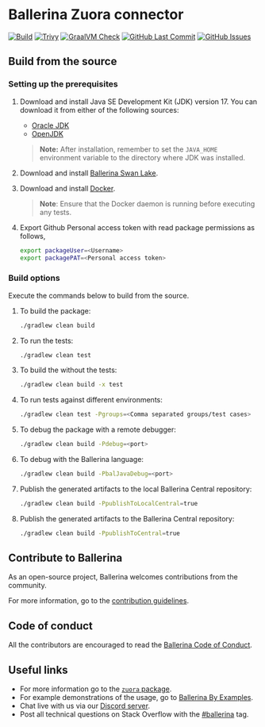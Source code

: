 # Ballerina Zuora connector

[![Build](https://github.com/ballerina-platform/module-ballerinax-zuora/actions/workflows/ci.yml/badge.svg)](https://github.com/ballerina-platform/module-ballerinax-zuora/actions/workflows/ci.yml)
[![Trivy](https://github.com/ballerina-platform/module-ballerinax-zuora/actions/workflows/trivy-scan.yml/badge.svg)](https://github.com/ballerina-platform/module-ballerinax-zuora/actions/workflows/trivy-scan.yml)
[![GraalVM Check](https://github.com/ballerina-platform/module-ballerinax-zuora/actions/workflows/build-with-bal-test-native.yml/badge.svg)](https://github.com/ballerina-platform/module-ballerinax-zuora/actions/workflows/build-with-bal-test-native.yml)
[![GitHub Last Commit](https://img.shields.io/github/last-commit/ballerina-platform/module-ballerinax-zuora.svg)](https://github.com/ballerina-platform/module-ballerinax-zuora/commits/master)
[![GitHub Issues](https://img.shields.io/github/issues/ballerina-platform/ballerina-library/module/zuora.svg?label=Open%20Issues)](https://github.com/ballerina-platform/ballerina-library/labels/module%zuora)

## Build from the source

### Setting up the prerequisites

1. Download and install Java SE Development Kit (JDK) version 17. You can download it from either of the following sources:

    * [Oracle JDK](https://www.oracle.com/java/technologies/downloads/)
    * [OpenJDK](https://adoptium.net/)

   > **Note:** After installation, remember to set the `JAVA_HOME` environment variable to the directory where JDK was installed.

2. Download and install [Ballerina Swan Lake](https://ballerina.io/).

3. Download and install [Docker](https://www.docker.com/get-started).

   > **Note**: Ensure that the Docker daemon is running before executing any tests.

4. Export Github Personal access token with read package permissions as follows,

    ```bash
    export packageUser=<Username>
    export packagePAT=<Personal access token>
    ```

### Build options

Execute the commands below to build from the source.

1. To build the package:

   ```bash
   ./gradlew clean build
   ```

2. To run the tests:

   ```bash
   ./gradlew clean test
   ```

3. To build the without the tests:

   ```bash
   ./gradlew clean build -x test
   ```

4. To run tests against different environments:

   ```bash
   ./gradlew clean test -Pgroups=<Comma separated groups/test cases>
   ```

5. To debug the package with a remote debugger:

   ```bash
   ./gradlew clean build -Pdebug=<port>
   ```

6. To debug with the Ballerina language:

   ```bash
   ./gradlew clean build -PbalJavaDebug=<port>
   ```

7. Publish the generated artifacts to the local Ballerina Central repository:

    ```bash
    ./gradlew clean build -PpublishToLocalCentral=true
    ```

8. Publish the generated artifacts to the Ballerina Central repository:

   ```bash
   ./gradlew clean build -PpublishToCentral=true
   ```

## Contribute to Ballerina

As an open-source project, Ballerina welcomes contributions from the community.

For more information, go to the [contribution guidelines](https://github.com/ballerina-platform/ballerina-lang/blob/master/CONTRIBUTING.md).

## Code of conduct

All the contributors are encouraged to read the [Ballerina Code of Conduct](https://ballerina.io/code-of-conduct).

## Useful links

* For more information go to the [`zuora` package](https://lib.ballerina.io/ballerinax/zuora/latest).
* For example demonstrations of the usage, go to [Ballerina By Examples](https://ballerina.io/learn/by-example/).
* Chat live with us via our [Discord server](https://discord.gg/ballerinalang).
* Post all technical questions on Stack Overflow with the [#ballerina](https://stackoverflow.com/questions/tagged/ballerina) tag.

